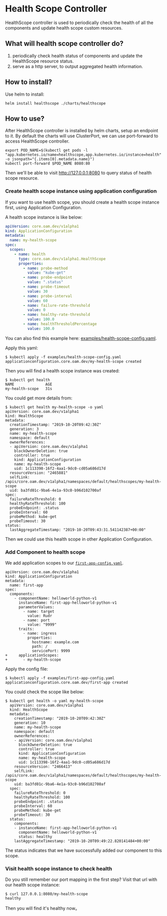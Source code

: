 # Health Scope Controller

HealthScope controller is used to periodically check the health of all the components and update health scope custom resources.

## What will health scope controller do?

1. periodically check health status of components and update the HealthScope resource status.
2. serve as a http server, to output aggregated health information.

## How to install?

Use helm to install:

```shell script
helm install healthscope ./charts/healthscope
```

## How to use?

After HealthScope controller is installed by helm charts, setup an endpoint to it.
By default the charts will use ClusterPort, we can use port-forward to access HealthScope controller.

```shell script
export POD_NAME=$(kubectl get pods -l "app.kubernetes.io/name=healthscope,app.kubernetes.io/instance=health" -o jsonpath="{.items[0].metadata.name}")
kubectl port-forward $POD_NAME 8080:80
```

Then we'll be able to visit http://127.0.0.1:8080 to query status of health scope resource.

### Create health scope instance using application configuration

If you want to use health scope, you should create a health scope instance first, using Application Configuration.

A health scope instance is like below:

```yaml
apiVersion: core.oam.dev/v1alpha1
kind: ApplicationConfiguration
metadata:
  name: my-health-scope
spec:
  scopes:
    - name: health
      type: core.oam.dev/v1alpha1.HealthScope
      properties:
        - name: probe-method
          value: "kube-get"
        - name: probe-endpoint
          value: ".status"
        - name: probe-timeout
          value: 30
        - name: probe-interval
          value: 60
        - name: failure-rate-threshold
          value: 0
        - name: healthy-rate-threshold
          value: 100.0
        - name: healthThresholdPercentage
          value: 100.0
```

You can also find this example here: [examples/health-scope-config.yaml](../examples/health-scope-config.yaml).

Apply this yaml:

```shell script
$ kubectl apply -f examples/health-scope-config.yaml
applicationconfiguration.core.oam.dev/my-health-scope created
```

Then you will find a health scope instance was created:

```shell script
$ kubectl get health
NAME              AGE
my-health-scope   31s
```

You could get more details from:

```shell script
$ kubectl get health my-health-scope -o yaml
apiVersion: core.oam.dev/v1alpha1
kind: HealthScope
metadata:
  creationTimestamp: "2019-10-20T09:42:30Z"
  generation: 3
  name: my-health-scope
  namespace: default
  ownerReferences:
  - apiVersion: core.oam.dev/v1alpha1
    blockOwnerDeletion: true
    controller: true
    kind: ApplicationConfiguration
    name: my-health-scope
    uid: 1c113398-16f2-4aa1-9dc0-cd05a686d17d
  resourceVersion: "2465881"
  selfLink: /apis/core.oam.dev/v1alpha1/namespaces/default/healthscopes/my-health-scope
  uid: ba3fd01c-9ba6-4e1a-93c0-b96d102700af
spec:
  failureRateThreshold: 0
  healthyRateThreshold: 100
  probeEndpoint: .status
  probeInterval: 60
  probeMethod: kube-get
  probeTimeout: 30
status:
  lastAggregateTimestamp: "2019-10-20T09:43:31.541142387+00:00"
```

Then we could use this health scope in other Application Configuration.

### Add Component to health scope

We add application scopes to our [`first-app-config.yaml`](../examples/first-app-config.yaml).

```shell script
apiVersion: core.oam.dev/v1alpha1
kind: ApplicationConfiguration
metadata:
  name: first-app
spec:
  components:
    - componentName: helloworld-python-v1
      instanceName: first-app-helloworld-python-v1
      parameterValues:
        - name: target
          value: Rudr
        - name: port
          value: "9999"
      traits:
        - name: ingress
          properties:
            hostname: example.com
            path: /
            servicePort: 9999
+     applicationScopes:
+       - my-health-scope
```

Apply the config file:

```shell script
$ kubectl apply -f examples/first-app-config.yaml
applicationconfiguration.core.oam.dev/first-app created
```

You could check the scope like below:

```shell script
$ kubectl get health -o yaml my-health-scope
  apiVersion: core.oam.dev/v1alpha1
  kind: HealthScope
  metadata:
    creationTimestamp: "2019-10-20T09:42:30Z"
    generation: 10
    name: my-health-scope
    namespace: default
    ownerReferences:
    - apiVersion: core.oam.dev/v1alpha1
      blockOwnerDeletion: true
      controller: true
      kind: ApplicationConfiguration
      name: my-health-scope
      uid: 1c113398-16f2-4aa1-9dc0-cd05a686d17d
    resourceVersion: "2466413"
    selfLink: /apis/core.oam.dev/v1alpha1/namespaces/default/healthscopes/my-health-scope
    uid: ba3fd01c-9ba6-4e1a-93c0-b96d102700af
  spec:
    failureRateThreshold: 0
    healthyRateThreshold: 100
    probeEndpoint: .status
    probeInterval: 60
    probeMethod: kube-get
    probeTimeout: 30
  status:
    components:
    - instanceName: first-app-helloworld-python-v1
      componentName: helloworld-python-v1
      status: healthy
    lastAggregateTimestamp: "2019-10-20T09:49:22.820141484+00:00"
```

The status indicates that we have successfully added our component to this scope.

### Visit health scope instance to check health

Do you still remember our port mapping in the first step? Visit that url with our health scope instance:
```
$ curl 127.0.0.1:8080/my-health-scope
healthy
```

Then you will find it's healthy now。